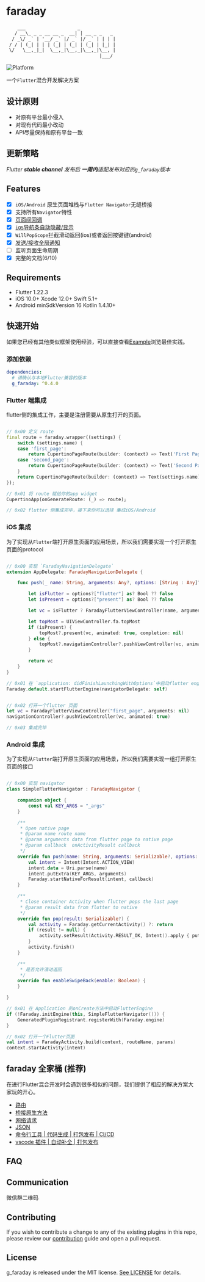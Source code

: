 # faraday

``` html
    ___                   _
   / __\_ _ _ __ __ _  __| | __ _ _   _
  / _\/ _` | '__/ _` |/ _` |/ _` | | | |
 / / | (_| | | | (_| | (_| | (_| | |_| |
 \/   \__,_|_|  \__,_|\__,_|\__,_|\__, |
                                  |___/
```

![Platform](https://img.shields.io/badge/platform-ios%7Candroid-green)

一个`Flutter`混合开发解决方案

## 设计原则

- 对原有平台最小侵入
- 对现有代码最小改动
- API尽量保持和原有平台一致

## 更新策略

_Flutter **stable channel** 发布后 **一周内**适配发布对应的`g_faraday`版本_

## Features

- [x] `iOS/Android` 原生页面堆栈与`Flutter Navigator`无缝桥接
- [x] 支持所有`Navigator`特性
- [x] [页面间回调](docs/callback.md)
- [x] [`iOS`导航条自动隐藏/显示](docs/ios_navigation_bar.md)
- [x] `WillPopScope`拦截滑动返回(ios)或者返回按键键(android)
- [x] [发送/接收全局通知](docs/notification.md)
- [ ] 监听页面生命周期
- [x] 完整的文档(6/10)

## Requirements

- Flutter 1.22.3
- iOS 10.0+ Xcode 12.0+ Swift 5.1+
- Android minSdkVersion 16 Kotlin 1.4.10+

## 快速开始

如果您已经有其他类似框架使用经验，可以直接查看[Example](example/)浏览最佳实践。

### 添加依赖

``` yaml
dependencies:
  # 请确认与本地Flutter兼容的版本
  g_faraday: ^0.4.0
```

### Flutter 端集成

flutter侧的集成工作，主要是注册需要从原生打开的页面。

``` dart

// 0x00 定义 route
final route = faraday.wrapper((settings) {
    switch (settings.name) {
    case 'first_page':
        return CupertinoPageRoute(builder: (context) => Text('First Page'));
    case 'second_page':
        return CupertinoPageRoute(builder: (context) => Text('Second Page'));
    }
    return CupertinoPageRoute(builder: (context) => Text(settings.name));
});

// 0x01 将 route 赋给你的app widget
CupertinoApp(onGenerateRoute: (_) => route);

// 0x02 flutter 侧集成完毕，接下来你可以选择 集成iOS/Android
```

### iOS 集成

为了实现从`Flutter`端打开原生页面的应用场景，所以我们需要实现一个打开原生页面的protocol

``` swift

// 0x00 实现 `FaradayNavigationDelegate`
extension AppDelegate: FaradayNavigationDelegate {

    func push(_ name: String, arguments: Any?, options: [String : Any]?) -> UIViewController? {

        let isFlutter = options?["flutter"] as? Bool ?? false
        let isPresent = options?["present"] as? Bool ?? false

        let vc = isFlutter ? FaradayFlutterViewController(name, arguments: arguments) : FirstViewController(name， arguments: arguments)

        let topMost = UIViewController.fa.topMost
        if (isPresent) {
            topMost?.present(vc, animated: true, completion: nil)
        } else {
            topMost?.navigationController?.pushViewController(vc, animated: true)
        }

        return vc
    }
}

// 0x01 在 `application: didFinishLaunchingWithOptions`中启动flutter engine
Faraday.default.startFlutterEngine(navigatorDelegate: self)


// 0x02 打开一个flutter 页面
let vc = FaradayFlutterViewController("first_page", arguments: nil)
navigationController?.pushViewController(vc, animated: true)

// 0x03 集成完毕
```

### Android 集成

为了实现从`Flutter`端打开原生页面的应用场景，所以我们需要实现一组打开原生页面的接口

``` kotlin

// 0x00 实现 navigator
class SimpleFlutterNavigator : FaradayNavigator {

    companion object {
        const val KEY_ARGS = "_args"
    }

    /**
     * Open native page
     * @param name route name
     * @param arguments data from flutter page to native page
     * @param callback  onActivityResult callback
     */
    override fun push(name: String, arguments: Serializable?, options: HashMap<String, *>?, callback: (result: HashMap<String, *>?) -> Unit) {
        val intent = Intent(Intent.ACTION_VIEW)
        intent.data = Uri.parse(name)
        intent.putExtra(KEY_ARGS, arguments)
        Faraday.startNativeForResult(intent, callback)
    }

    /**
     * Close container Activity when flutter pops the last page
     * @param result data from flutter to native
     */
    override fun pop(result: Serializable?) {
        val activity = Faraday.getCurrentActivity() ?: return
        if (result != null) {
            activity.setResult(Activity.RESULT_OK, Intent().apply { putExtra(KEY_ARGS, result) })
        }
        activity.finish()
    }

    /**
     * 是否允许滑动返回
     */
    override fun enableSwipeBack(enable: Boolean) {
    }

}

// 0x01 在 Application 的onCreate方法中启动FlutterEngine
if (!Faraday.initEngine(this, SimpleFlutterNavigator())) {
    GeneratedPluginRegistrant.registerWith(Faraday.engine)
}

// 0x02 打开一个Flutter页面
val intent = FaradayActivity.build(context, routeName, params)
context.startActivity(intent)

```

## faraday 全家桶 (推荐)

在进行Flutter混合开发时会遇到很多相似的问题，我们提供了相应的解决方案大家玩的开心。

- [路由](docs/route.md)
- [桥接原生方法](docs/bridge.md)
- [网络请求](docs/net.md)
- [JSON](docs/json.md)
- [命令行工具 | 代码生成 | 打包发布 | CI/CD](https://github.com/gfaraday/cli)
- [vscode 插件 | 自动补全 | 打包发布](https://github.com/gfaraday/faraday_extension)

## FAQ

## Communication

微信群二维码

## Contributing

If you wish to contribute a change to any of the existing plugins in this repo, please review our [contribution](CONTRIBUTING.md) guide and open a pull request.

## License

g_faraday is released under the MIT license. [See LICENSE](LICENSE) for details.
